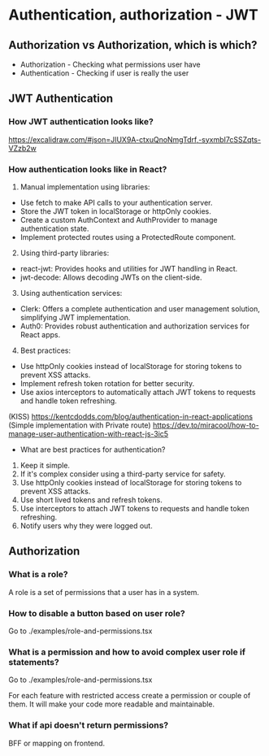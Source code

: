 # Authentication, authorization - JWT

## Authorization vs Authorization, which is which?

- Authorization - Checking what permissions user have
- Authentication - Checking if user is really the user

## JWT Authentication

### How JWT authentication looks like?

https://excalidraw.com/#json=JIUX9A-ctxuQnoNmgTdrf,-syxmbI7cSSZqts-VZzb2w

### How authentication looks like in React?

1. Manual implementation using libraries:

- Use fetch to make API calls to your authentication server.
- Store the JWT token in localStorage or httpOnly cookies.
- Create a custom AuthContext and AuthProvider to manage authentication state.
- Implement protected routes using a ProtectedRoute component.

2. Using third-party libraries:

- react-jwt: Provides hooks and utilities for JWT handling in React.
- jwt-decode: Allows decoding JWTs on the client-side.

3. Using authentication services:

- Clerk: Offers a complete authentication and user management solution, simplifying JWT implementation.
- Auth0: Provides robust authentication and authorization services for React apps.

4. Best practices:

- Use httpOnly cookies instead of localStorage for storing tokens to prevent XSS attacks.
- Implement refresh token rotation for better security.
- Use axios interceptors to automatically attach JWT tokens to requests and handle token refreshing.

(KISS) https://kentcdodds.com/blog/authentication-in-react-applications
(Simple implementation with Private route) https://dev.to/miracool/how-to-manage-user-authentication-with-react-js-3ic5

- What are best practices for authentication?

1. Keep it simple.
2. If it's complex consider using a third-party service for safety.
3. Use httpOnly cookies instead of localStorage for storing tokens to prevent XSS attacks.
4. Use short lived tokens and refresh tokens.
5. Use interceptors to attach JWT tokens to requests and handle token refreshing.
6. Notify users why they were logged out.

## Authorization

### What is a role?

A role is a set of permissions that a user has in a system.

### How to disable a button based on user role?

Go to ./examples/role-and-permissions.tsx

### What is a permission and how to avoid complex user role if statements?

Go to ./examples/role-and-permissions.tsx

For each feature with restricted access create a permission or couple of them. It will make your code more readable and maintainable.

### What if api doesn't return permissions?

BFF or mapping on frontend.